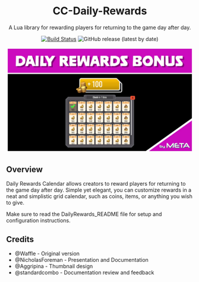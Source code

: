 <div align="center">

# CC-Daily-Rewards

A Lua library for rewarding players for returning to the game day after day.

[![Build Status](https://github.com/Core-Team-META/CC-Daily-Rewards/workflows/CI/badge.svg)](https://github.com/Core-Team-META/CC-Daily-Rewards/actions/workflows/ci.yml?query=workflow%3ACI%29)
![GitHub release (latest by date)](https://img.shields.io/github/v/release/Core-Team-META/CC-Daily-Rewards?style=plastic)

![TitleCard](/Screenshots/TitleCard.jpg)

</div>

## Overview

Daily Rewards Calendar allows creators to reward players for returning to the game day after day. Simple yet elegant, you can customize rewards in a neat and simplistic grid calendar, such as coins, items, or anything you wish to give.

Make sure to read the DailyRewards_README file for setup and configuration instructions.

## Credits

- @Waffle - Original version
- @NicholasForeman - Presentation and Documentation
- @Aggripina - Thumbnail design
- @standardcombo - Documentation review and feedback
